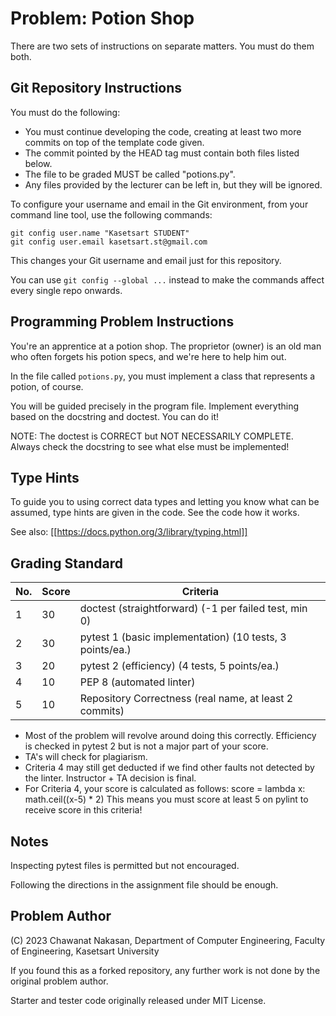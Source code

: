 # Problem: Potion Shop

There are two sets of instructions on separate matters. You must do them both.

## Git Repository Instructions

You must do the following:

* You must continue developing the code, creating at least two more commits on
  top of the template code given.
* The commit pointed by the HEAD tag must contain both files listed below.
* The file to be graded MUST be called "potions.py".
* Any files provided by the lecturer can be left in, but they will be ignored.

To configure your username and email in the Git environment, from your command
line tool, use the following commands:

```
git config user.name "Kasetsart STUDENT"
git config user.email kasetsart.st@gmail.com
```

This changes your Git username and email just for this repository.

You can use `git config --global ...` instead to make the commands affect
every single repo onwards.

## Programming Problem Instructions

You're an apprentice at a potion shop. The proprietor (owner) is an old man
who often forgets his potion specs, and we're here to help him out.

In the file called `potions.py`, you must implement a class that represents
a potion, of course.

You will be guided precisely in the program file. Implement everything based
on the docstring and doctest. You can do it!

NOTE: The doctest is CORRECT but NOT NECESSARILY COMPLETE. Always check the
docstring to see what else must be implemented!

## Type Hints

To guide you to using correct data types and letting you know what can be
assumed, type hints are given in the code. See the code how it works.

See also: [[https://docs.python.org/3/library/typing.html]]

## Grading Standard

  No. | Score | Criteria
 ---- | ----- | ---------
   1  |   30  | doctest (straightforward) (-1 per failed test, min 0)
   2  |   30  | pytest 1 (basic implementation) (10 tests, 3 points/ea.)
   3  |   20  | pytest 2 (efficiency) (4 tests, 5 points/ea.)
   4  |   10  | PEP 8 (automated linter)
   5  |   10  | Repository Correctness (real name, at least 2 commits)

* Most of the problem will revolve around doing this correctly. Efficiency
  is checked in pytest 2 but is not a major part of your score.
* TA's will check for plagiarism.
* Criteria 4 may still get deducted if we find other faults not detected by
  the linter. Instructor + TA decision is final.
* For Criteria 4, your score is calculated as follows:
    score = lambda x: math.ceil((x-5) * 2)
  This means you must score at least 5 on pylint to receive score in this
  criteria!

## Notes

Inspecting pytest files is permitted but not encouraged.

Following the directions in the assignment file should be enough.

## Problem Author

(C) 2023 Chawanat Nakasan, Department of Computer Engineering,
Faculty of Engineering, Kasetsart University

If you found this as a forked repository, any further work is not done by the
original problem author.

Starter and tester code originally released under MIT License.

